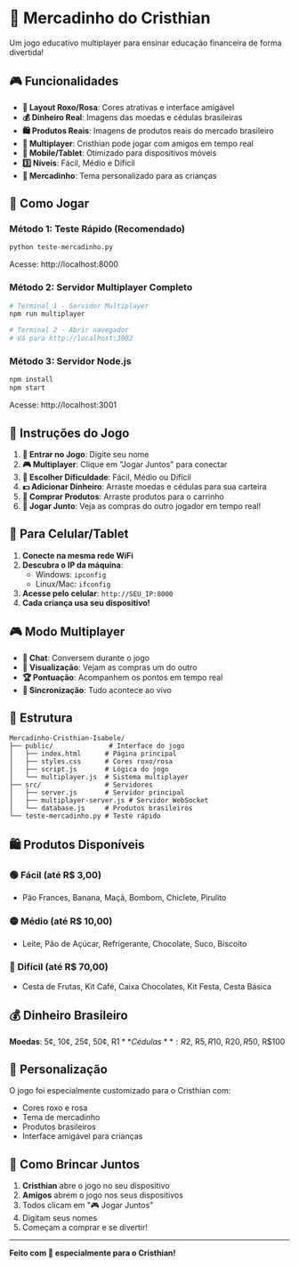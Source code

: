# 🛒 Mercadinho do Cristhian

Um jogo educativo multiplayer para ensinar educação financeira de forma divertida!

## 🎮 Funcionalidades

- **🌈 Layout Roxo/Rosa**: Cores atrativas e interface amigável
- **💰 Dinheiro Real**: Imagens das moedas e cédulas brasileiras
- **🛍️ Produtos Reais**: Imagens de produtos reais do mercado brasileiro
- **👥 Multiplayer**: Cristhian pode jogar com amigos em tempo real
- **📱 Mobile/Tablet**: Otimizado para dispositivos móveis
- **3️⃣ Níveis**: Fácil, Médio e Difícil
- **🏪 Mercadinho**: Tema personalizado para as crianças

## 🚀 Como Jogar

### Método 1: Teste Rápido (Recomendado)
```bash
python teste-mercadinho.py
```
Acesse: http://localhost:8000

### Método 2: Servidor Multiplayer Completo
```bash
# Terminal 1 - Servidor Multiplayer
npm run multiplayer

# Terminal 2 - Abrir navegador
# Vá para http://localhost:3002
```

### Método 3: Servidor Node.js
```bash
npm install
npm start
```
Acesse: http://localhost:3001

## 🎯 Instruções do Jogo

1. **👋 Entrar no Jogo**: Digite seu nome
2. **🎮 Multiplayer**: Clique em "Jogar Juntos" para conectar
3. **🎲 Escolher Dificuldade**: Fácil, Médio ou Difícil
4. **💵 Adicionar Dinheiro**: Arraste moedas e cédulas para sua carteira
5. **🛒 Comprar Produtos**: Arraste produtos para o carrinho
6. **👥 Jogar Junto**: Veja as compras do outro jogador em tempo real!

## 📱 Para Celular/Tablet

1. **Conecte na mesma rede WiFi**
2. **Descubra o IP da máquina**: 
   - Windows: `ipconfig`
   - Linux/Mac: `ifconfig`
3. **Acesse pelo celular**: `http://SEU_IP:8000`
4. **Cada criança usa seu dispositivo!**

## 🎮 Modo Multiplayer

- **💬 Chat**: Conversem durante o jogo
- **👀 Visualização**: Vejam as compras um do outro
- **🏆 Pontuação**: Acompanhem os pontos em tempo real
- **🔄 Sincronização**: Tudo acontece ao vivo

## 📁 Estrutura

```
Mercadinho-Cristhian-Isabele/
├── public/              # Interface do jogo
│   ├── index.html      # Página principal
│   ├── styles.css      # Cores roxo/rosa
│   ├── script.js       # Lógica do jogo
│   └── multiplayer.js  # Sistema multiplayer
├── src/                # Servidores
│   ├── server.js       # Servidor principal
│   ├── multiplayer-server.js # Servidor WebSocket
│   └── database.js     # Produtos brasileiros
└── teste-mercadinho.py # Teste rápido
```

## 🛍️ Produtos Disponíveis

### 🟢 Fácil (até R$ 3,00)
- Pão Frances, Banana, Maçã, Bombom, Chiclete, Pirulito

### 🟡 Médio (até R$ 10,00)  
- Leite, Pão de Açúcar, Refrigerante, Chocolate, Suco, Biscoito

### 🔴 Difícil (até R$ 70,00)
- Cesta de Frutas, Kit Café, Caixa Chocolates, Kit Festa, Cesta Básica

## 💰 Dinheiro Brasileiro

**Moedas**: 5¢, 10¢, 25¢, 50¢, R$1
**Cédulas**: R$2, R$5, R$10, R$20, R$50, R$100

## 🎨 Personalização

O jogo foi especialmente customizado para o Cristhian com:
- Cores roxo e rosa
- Tema de mercadinho
- Produtos brasileiros
- Interface amigável para crianças

## 🤝 Como Brincar Juntos

1. **Cristhian** abre o jogo no seu dispositivo
2. **Amigos** abrem o jogo nos seus dispositivos  
3. Todos clicam em "🎮 Jogar Juntos"
4. Digitam seus nomes
5. Começam a comprar e se divertir!

---

**Feito com 💜 especialmente para o Cristhian!**